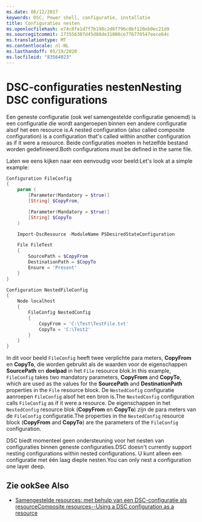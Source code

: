 ```yaml
---
ms.date: 06/12/2017
keywords: DSC, Power shell, configuratie, installatie
title: Configuraties nesten
ms.openlocfilehash: e74c0fe1d7f7b198c2d6f796c0bf120eb0ec21d9
ms.sourcegitcommit: 173556307d45d88de31086ce776770547eece64c
ms.translationtype: MT
ms.contentlocale: nl-NL
ms.lasthandoff: 05/19/2020
ms.locfileid: "83564023"
---
```

# <a name="nesting-dsc-configurations"></a><span data-ttu-id="a1c5b-103">DSC-configuraties nesten</span><span class="sxs-lookup"><span data-stu-id="a1c5b-103">Nesting DSC configurations</span></span>

<span data-ttu-id="a1c5b-104">Een geneste configuratie (ook wel samengestelde configuratie genoemd) is een configuratie die wordt aangeroepen binnen een andere configuratie alsof het een resource is.</span><span class="sxs-lookup"><span data-stu-id="a1c5b-104">A nested configuration (also called composite configuration) is a configuration that's called within another configuration as if it were a resource.</span></span> <span data-ttu-id="a1c5b-105">Beide configuraties moeten in hetzelfde bestand worden gedefinieerd.</span><span class="sxs-lookup"><span data-stu-id="a1c5b-105">Both configurations must be defined in the same file.</span></span>

<span data-ttu-id="a1c5b-106">Laten we eens kijken naar een eenvoudig voor beeld:</span><span class="sxs-lookup"><span data-stu-id="a1c5b-106">Let's look at a simple example:</span></span>

```powershell
Configuration FileConfig
{
    param (
        [Parameter(Mandatory = $true)]
        [String] $CopyFrom,

        [Parameter(Mandatory = $true)]
        [String] $CopyTo
    )

    Import-DscResource -ModuleName PSDesiredStateConfiguration

    File FileTest
    {
        SourcePath = $CopyFrom
        DestinationPath = $CopyTo
        Ensure = 'Present'
    }
}

Configuration NestedFileConfig
{
    Node localhost
    {
        FileConfig NestedConfig
        {
            CopyFrom = 'C:\Test\TestFile.txt'
            CopyTo = 'C:\Test2'
        }
    }
}
```

<span data-ttu-id="a1c5b-107">In dit voor beeld `FileConfig` heeft twee verplichte para meters, **CopyFrom** en **CopyTo**, die worden gebruikt als de waarden voor de eigenschappen **SourcePath** en **doelpad** in het `File` resource blok.</span><span class="sxs-lookup"><span data-stu-id="a1c5b-107">In this example, `FileConfig` takes two mandatory parameters, **CopyFrom** and **CopyTo**, which are used as the values for the **SourcePath** and **DestinationPath** properties in the `File` resource block.</span></span> <span data-ttu-id="a1c5b-108">De `NestedConfig` configuratie aanroepen `FileConfig` alsof het een bron is.</span><span class="sxs-lookup"><span data-stu-id="a1c5b-108">The `NestedConfig` configuration calls `FileConfig` as if it were a resource.</span></span> <span data-ttu-id="a1c5b-109">De eigenschappen in het `NestedConfig` resource blok (**CopyFrom** en **CopyTo**) zijn de para meters van de `FileConfig` configuratie.</span><span class="sxs-lookup"><span data-stu-id="a1c5b-109">The properties in the `NestedConfig` resource block (**CopyFrom** and **CopyTo**) are the parameters of the `FileConfig` configuration.</span></span>

<span data-ttu-id="a1c5b-110">DSC biedt momenteel geen ondersteuning voor het nesten van configuraties binnen geneste configuraties.</span><span class="sxs-lookup"><span data-stu-id="a1c5b-110">DSC doesn't currently support nesting configurations within nested configurations.</span></span> <span data-ttu-id="a1c5b-111">U kunt alleen een configuratie met één laag diepte nesten.</span><span class="sxs-lookup"><span data-stu-id="a1c5b-111">You can only nest a configuration one layer deep.</span></span>

## <a name="see-also"></a><span data-ttu-id="a1c5b-112">Zie ook</span><span class="sxs-lookup"><span data-stu-id="a1c5b-112">See Also</span></span>

- [<span data-ttu-id="a1c5b-113">Samengestelde resources: met behulp van een DSC-configuratie als resource</span><span class="sxs-lookup"><span data-stu-id="a1c5b-113">Composite resources--Using a DSC configuration as a resource</span></span>](../resources/authoringResourceComposite.md)
